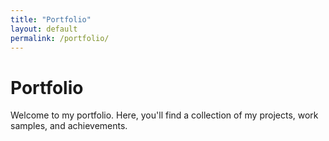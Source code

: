 ```yaml
---
title: "Portfolio"
layout: default
permalink: /portfolio/
---
```


# Portfolio

Welcome to my portfolio. Here, you'll find a collection of my projects, work samples, and achievements.
